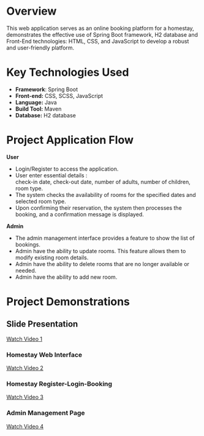 # Overview
This web application serves as an online booking platform for a homestay, demonstrates the effective use of Spring Boot framework, H2 database and Front-End technologies: HTML, CSS, and JavaScript to develop a robust and user-friendly platform.  

# Key Technologies Used
- **Framework**: Spring Boot
- **Front-end:** CSS, SCSS, JavaScript
- **Language:** Java
- **Build Tool:** Maven
- **Database:** H2 database 

# Project Application Flow
**User** 

- Login/Register to access the application.
- User enter essential details :<br>check-in date, check-out date, number of adults, number of children, room type.
- The system checks the availability of rooms for the specified dates and selected room type.
- Upon confirming their reservation, the system then processes the booking, and a confirmation message is displayed.

**Admin** 

- The admin management interface provides a feature to show the list of bookings.
- Admin have the ability to update rooms. This feature allows them to modify existing room details.
- Admin have the ability to delete rooms that are no longer available or needed.
- Admin have the ability to add new room.

# Project Demonstrations

## Slide Presentation
[Watch Video 1](https://drive.google.com/file/d/1WA4XTodqgtD5Q3Iu4atqeZoREQi3bL3s/view?usp=drive_link)

### Homestay Web Interface 
[Watch Video 2](https://drive.google.com/file/d/1NVidQja1mcxfV1b0KJ6cdp1byYdXEogv/view?usp=drive_link)

### Homestay Register-Login-Booking
[Watch Video 3](https://drive.google.com/file/d/1UfK84Gcnre-WdHaQQUEU_agXENLPbizc/view?usp=drive_link)

### Admin Management Page
[Watch Video 4](https://drive.google.com/file/d/1qXw36dJFnvEjJmRfBCSJXwPFKoH2RKZc/view?usp=drive_link)



